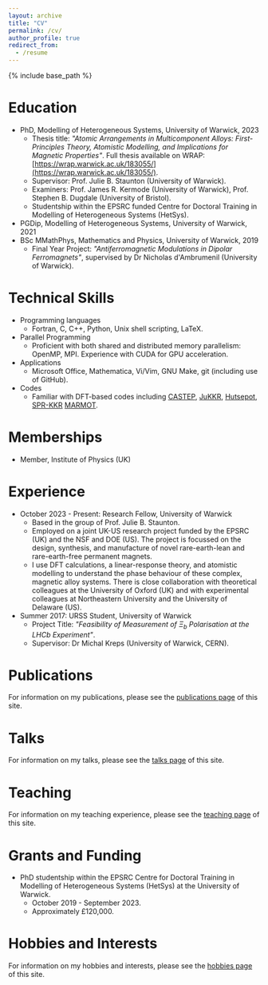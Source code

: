 ```yaml
---
layout: archive
title: "CV"
permalink: /cv/
author_profile: true
redirect_from:
  - /resume
---
```


{% include base_path %}

Education
======
* PhD, Modelling of Heterogeneous Systems, University of Warwick, 2023
  * Thesis title: <i>"Atomic Arrangements in Multicomponent Alloys: First-Principles Theory, Atomistic Modelling, and Implications for Magnetic Properties"</i>. Full thesis available on WRAP: [https://wrap.warwick.ac.uk/183055/](https://wrap.warwick.ac.uk/183055/).
  * Supervisor: Prof. Julie B. Staunton (University of Warwick).
  * Examiners: Prof. James R. Kermode (University of Warwick), Prof. Stephen B. Dugdale (University of Bristol).
  * Studentship within the EPSRC funded Centre for Doctoral Training in Modelling of Heterogeneous Systems (HetSys).
* PGDip, Modelling of Heterogeneous Systems, University of Warwick, 2021
* BSc MMathPhys, Mathematics and Physics, University of Warwick, 2019
  * Final Year Project: <i>"Antiferromagnetic Modulations in Dipolar Ferromagnets"</i>, supervised by Dr Nicholas d'Ambrumenil (University of Warwick).

Technical Skills
======
* Programming languages
  * Fortran, C, C++, Python, Unix shell scripting, LaTeX.
* Parallel Programming
  * Proficient with both shared and distributed memory parallelism: OpenMP, MPI. Experience with CUDA for GPU acceleration.
* Applications
  * Microsoft Office, Mathematica, Vi/Vim, GNU Make, git (including use of GitHub).
* Codes
  * Familiar with DFT-based codes including [CASTEP](http://www.castep.org), [JuKKR](https://jukkr.fz-juelich.de), [Hutsepot](https://hutsepot.jku.at), [SPR-KKR](https://www.ebert.cup.uni-muenchen.de/old/index.php?option=com_content&view=article&id=8&catid=4&Itemid=7) [MARMOT](https://warwick.ac.uk/marmotcode).

Memberships
======
* Member, Institute of Physics (UK)

Experience
======
* October 2023 - Present: Research Fellow, University of Warwick
  * Based in the group of Prof. Julie B. Staunton.
  * Employed on a joint UK-US research project funded by the EPSRC (UK) and the NSF and DOE (US). The project is focussed on the design, synthesis, and manufacture of novel rare-earth-lean and rare-earth-free permanent magnets.
  * I use DFT calculations, a linear-response theory, and atomistic modelling to understand the phase behaviour of these complex, magnetic alloy systems. There is close collaboration with theoretical colleagues at the University of Oxford (UK) and with experimental colleagues at Northeastern University and the University of Delaware (US).
* Summer 2017: URSS Student, University of Warwick
  * Project Title: <i>"Feasibility of Measurement of $\Xi_b$ Polarisation at the LHCb Experiment"</i>.
  * Supervisor: Dr Michal Kreps (University of Warwick, CERN).
  
Publications
======
For information on my publications, please see the [publications page](/publications/) of this site.

Talks
======
For information on my talks, please see the [talks page](/talks) of this site.

Teaching
======
For information on my teaching experience, please see the [teaching page](/teaching/) of this site.

Grants and Funding
======
* PhD studentship within the EPSRC Centre for Doctoral Training in Modelling of Heterogeneous Systems (HetSys) at the University of Warwick.
    * October 2019 - September 2023.
    * Approximately £120,000.

Hobbies and Interests
======
For information on my hobbies and interests, please see the [hobbies page](/hobbies/) of this site.
